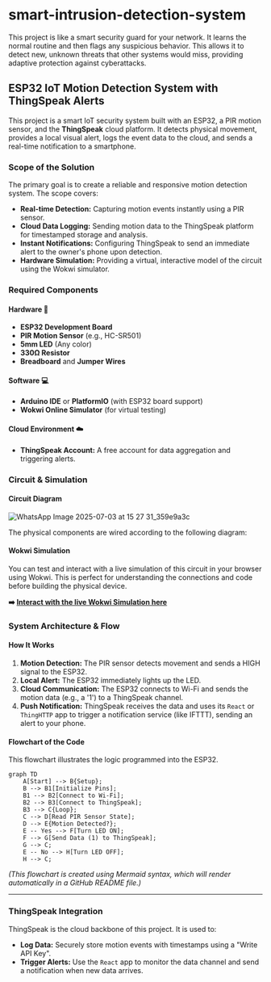 # smart-intrusion-detection-system
This project is like a smart security guard for your network. It learns the normal routine and then flags any suspicious behavior. This allows it to detect new, unknown threats that other systems would miss, providing adaptive protection against cyberattacks.


## ESP32 IoT Motion Detection System with ThingSpeak Alerts

This project is a smart IoT security system built with an ESP32, a PIR motion sensor, and the **ThingSpeak** cloud platform. It detects physical movement, provides a local visual alert, logs the event data to the cloud, and sends a real-time notification to a smartphone.

### Scope of the Solution

The primary goal is to create a reliable and responsive motion detection system. The scope covers:

  * **Real-time Detection:** Capturing motion events instantly using a PIR sensor.
  * **Cloud Data Logging:** Sending motion data to the ThingSpeak platform for timestamped storage and analysis.
  * **Instant Notifications:** Configuring ThingSpeak to send an immediate alert to the owner's phone upon detection.
  * **Hardware Simulation:** Providing a virtual, interactive model of the circuit using the Wokwi simulator.


### Required Components

#### Hardware 🔩

  * **ESP32 Development Board**
  * **PIR Motion Sensor** (e.g., HC-SR501)
  * **5mm LED** (Any color)
  * **330Ω Resistor**
  * **Breadboard** and **Jumper Wires**

#### Software 💻

  * **Arduino IDE** or **PlatformIO** (with ESP32 board support)
  * **Wokwi Online Simulator** (for virtual testing)

#### Cloud Environment ☁️

  * **ThingSpeak Account:** A free account for data aggregation and triggering alerts.


### Circuit & Simulation

#### Circuit Diagram



![WhatsApp Image 2025-07-03 at 15 27 31_359e9a3c](https://github.com/user-attachments/assets/047238f0-899d-4daf-8543-9e6207420c83)

The physical components are wired according to the following diagram:

#### Wokwi Simulation

You can test and interact with a live simulation of this circuit in your browser using Wokwi. This is perfect for understanding the connections and code before building the physical device.

**➡️ [Interact with the live Wokwi Simulation here](https://www.google.com/search?q=YOUR_WOKWI_SIMULATION_LINK)**

### System Architecture & Flow

#### How It Works

1.  **Motion Detection:** The PIR sensor detects movement and sends a HIGH signal to the ESP32.
2.  **Local Alert:** The ESP32 immediately lights up the LED.
3.  **Cloud Communication:** The ESP32 connects to Wi-Fi and sends the motion data (e.g., a '1') to a ThingSpeak channel.
4.  **Push Notification:** ThingSpeak receives the data and uses its `React` or `ThingHTTP` app to trigger a notification service (like IFTTT), sending an alert to your phone.

#### Flowchart of the Code

This flowchart illustrates the logic programmed into the ESP32.

```mermaid
graph TD
    A[Start] --> B{Setup};
    B --> B1[Initialize Pins];
    B1 --> B2[Connect to Wi-Fi];
    B2 --> B3[Connect to ThingSpeak];
    B3 --> C{Loop};
    C --> D[Read PIR Sensor State];
    D --> E{Motion Detected?};
    E -- Yes --> F[Turn LED ON];
    F --> G[Send Data (1) to ThingSpeak];
    G --> C;
    E -- No --> H[Turn LED OFF];
    H --> C;
```

*(This flowchart is created using Mermaid syntax, which will render automatically in a GitHub README file.)*

-----

### ThingSpeak Integration

ThingSpeak is the cloud backbone of this project. It is used to:

  * **Log Data:** Securely store motion events with timestamps using a "Write API Key".
  * **Trigger Alerts:** Use the `React` app to monitor the data channel and send a notification when new data arrives.
